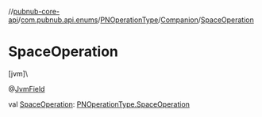 //[pubnub-core-api](../../../../index.md)/[com.pubnub.api.enums](../../index.md)/[PNOperationType](../index.md)/[Companion](index.md)/[SpaceOperation](-space-operation.md)

# SpaceOperation

[jvm]\

@[JvmField](https://kotlinlang.org/api/latest/jvm/stdlib/kotlin.jvm/-jvm-field/index.html)

val [SpaceOperation](-space-operation.md): [PNOperationType.SpaceOperation](../-space-operation/index.md)
